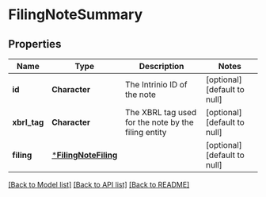 # FilingNoteSummary

## Properties
Name | Type | Description | Notes
------------ | ------------- | ------------- | -------------
**id** | **Character** | The Intrinio ID of the note | [optional] [default to null]
**xbrl_tag** | **Character** | The XBRL tag used for the note by the filing entity | [optional] [default to null]
**filing** | [***FilingNoteFiling**](FilingNote_filing.md) |  | [optional] [default to null]

[[Back to Model list]](../README.md#documentation-for-models) [[Back to API list]](../README.md#documentation-for-api-endpoints) [[Back to README]](../README.md)


